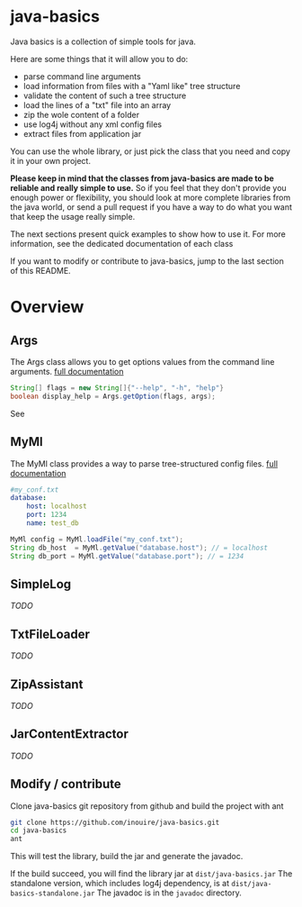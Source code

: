 java-basics
===========

Java basics is a collection of simple tools for java.

Here are some things that it will allow you to do:
- parse command line arguments
- load information from files with a "Yaml like" tree structure
- validate the content of such a tree structure
- load the lines of a "txt" file into an array
- zip the wole content of a folder
- use log4j without any xml config files
- extract files from application jar

You can use the whole library, or just pick the class that you need and copy it in your own project.

**Please keep in mind that the classes from java-basics are made to be reliable and really simple to use.**
So if you feel that they don't provide you enough power or flexibility, you should look at more complete libraries from the java world, or send a pull request if you have a way to do what you want that keep the usage really simple.

The next sections present quick examples to show how to use it. For more information, see the dedicated documentation of each class

If you want to modify or contribute to java-basics, jump to the last section of this README.

# Overview

## Args

The Args class allows you to get options values from the command line arguments. [full documentation](./doc/Args.md)

```java
String[] flags = new String[]{"--help", "-h", "help"}
boolean display_help = Args.getOption(flags, args);
```

See 

## MyMl

The MyMl class provides a way to parse tree-structured config files. [full documentation](./doc/MyMl.md)

```YAML
#my_conf.txt
database:
    host: localhost
    port: 1234
    name: test_db
```

```java
MyMl config = MyMl.loadFile("my_conf.txt");
String db_host  = MyMl.getValue("database.host"); // = localhost
String db_port = MyMl.getValue("database.port"); // = 1234
```

## SimpleLog

*TODO*

## TxtFileLoader

*TODO*

## ZipAssistant

*TODO*

## JarContentExtractor

*TODO*

## Modify / contribute

Clone java-basics git repository from github and build the project with ant
``` bash
git clone https://github.com/inouire/java-basics.git
cd java-basics
ant
```

This will test the library, build the jar and generate the javadoc.

If the build succeed, you will find the library jar at `dist/java-basics.jar`
The standalone version, which includes log4j dependency, is at `dist/java-basics-standalone.jar` 
The javadoc is in the `javadoc` directory.
